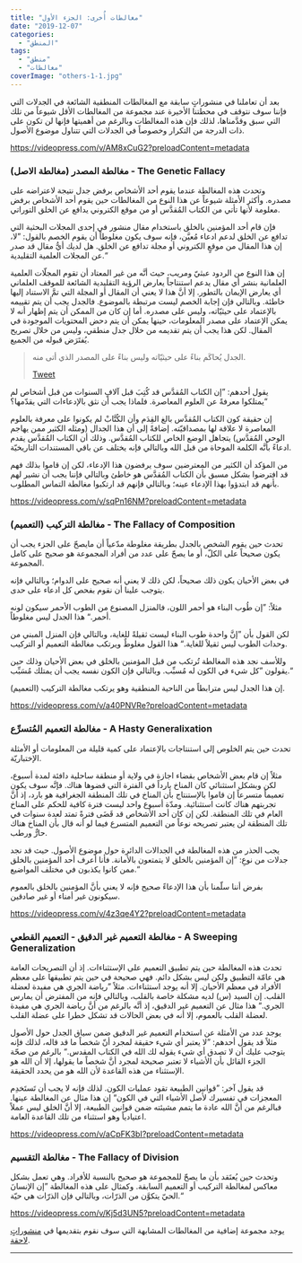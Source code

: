 ```yaml
---
title: "مغالطات أُخرى: الجزء الأول"
date: "2019-12-07"
categories: 
  - "المنطق"
tags: 
  - "منطق"
  - "مغالطات"
coverImage: "others-1-1.jpg"
---
```


بعد أن تعاملنا في منشوراتٍ سابقة مع المغالطات المنطقية الشائعة في الجدلات التي فإننا سوف نتوقف في محطتنا الأخيرة عند مجموعة من المغالطات الأقل شيوعاً من تلك التي سبق وقدَّمناها، لذلك فإن هذه المغالطات وبالرغم من أهميتها فإنها لن تكون على ذات الدرجة من التكرار وخصوصاً في الجدلات التي تتناول موضوع الأصول.

https://videopress.com/v/AM8xCuG2?preloadContent=metadata

### مغالطة المصدر (مغالطة الاصل) - The Genetic Fallacy

وتحدث هذه المغالطة عندما يقوم أحد الأشخاص برفض جدل نتيجة لاعتراضه على مصدره. وأكثر الأمثلة شيوعاً عن هذا النوع من المغالطات حين يقوم أحد الأشخاص برفض معلومة لأنها تأتي من الكتاب المُقدَّس أو من موقع الكتروني يدافع عن الخلق التوراتي.

فإن قام أحد المؤمنين بالخلق باستخدام مقال منشور في إحدى المجلات البحثية التي تدافع عن الخلق لدعم ادعاء مُعيَّن، فإنه سوف يكون مغلوطاً أن يقوم الخصم بالقول: ”لا، إن هذا المقال من موقعٍ الكتروني أو مجلة تدافع عن الخلق. هل لديك أيُّ مقال قد صدر عن المجلات العلمية التقليدية.“

إن هذا النوع من الردود عبثيّ ومريب، حيث أنَّه من غير المعتاد أن تقوم المجلّات العلمية العلمانية بنشر أي مقال يدعم استنتاجاً يعارض الرؤية التقليدية الشائعة للموقف العلماني أي يعارض الإيمان بالتطور. إلا أنَّ هذا لا يعني أن المقال أو المجلة التي تمَّ الاستناد إليها خاطئة. وبالتالي فإن إجابة الخصم ليست مرتبطة بالموضوع. فالجدل يجب أن يتم تقييمه بالإعتماد على حيثيّاته، وليس على مصدره. أما إن كان من الممكن أن يتم إظهار أنه لا يمكن الإعتماد على مصدر المعلومات، حينها يمكن أن يتم دحض المحتويات الموجودة في المقال. لكن هذا يجب أن يتم تقديمه من خلال جدل منطقي، وليس من خلال تصريح يُفتَرَض قبوله من الجميع.

> الجدل يُحاكَم بناءً على حيثيّاته وليس بناءً على المصدر الذي أتى منه.
> 
> [Tweet](http://twitter.com/share?&text=%D8%A7%D9%84%D8%AC%D8%AF%D9%84%20%D9%8A%D9%8F%D8%AD%D8%A7%D9%83%D9%8E%D9%85%20%D8%A8%D9%86%D8%A7%D8%A1%D9%8B%20%D8%B9%D9%84%D9%89%20%D8%AD%D9%8A%D8%AB%D9%8A%D9%91%D8%A7%D8%AA%D9%87%20%D9%88%D9%84%D9%8A%D8%B3%20%D8%A8%D9%86%D8%A7%D8%A1%D9%8B%20%D8%B9%D9%84%D9%89%20%D8%A7%D9%84%D9%85%D8%B5%D8%AF%D8%B1%20%D8%A7%D9%84%D8%B0%D9%8A%20%D8%A3%D8%AA%D9%89%20%D9%85%D9%86%D9%87.&url=https://reasonofhope.com/2019/12/07/other-fallacies-1/)

يقول أحدهم: ”إن الكتاب المُقدَّس قد كُتِبَ قبل آلافٍ السنوات من قبل أشخاص لم يمتلكوا معرفةً عن العلوم المعاصرة. فلماذا يجب أن نثق بالإدعاءات التي يقدّمها؟“

إن حقيقة كون الكتاب المُقدَّس بالغ القِدَم وأن الكُتَّابْ لم يكونوا على معرفة بالعلوم المعاصرة لا علاقة لها بمصداقيّته. إضافةً إلى أن هذا الجدال (ومثله الكثير ممن يهاجم الوحي المُقدَّس) يتجاهل الوضع الخاص للكتاب المُقدَّس. وذلك أن الكتاب المُقدَّس يقدم ادعاءً بأنَّه الكلمة الموحاة من قبل الله وبالتالي فإنه يختلف عن باقي المستندات التاريخيّة.

من المؤكد أن الكثير من المعترضين سوف يرفضون هذا الإدعاء، لكن إن قاموا بذلك فهم قد افترضوا بشكل مسبق بأن الكتاب المُقدَّس هو خاطئ وبالتالي فإننا يجب أن نشير لهم بأنهم قد ابتدؤوا بهذا الإدعاء عينه؛ وبالتالي فإنهم قد ارتكبوا مغالطة التماس المطلوب.

https://videopress.com/v/sqPn16NM?preloadContent=metadata

### مغالطة التركيب (التعميم) - The Fallacy of Composition

تحدث حين يقوم الشخص بالجدل بطريقة مغلوطة مدّعياً أن مايصحّ على الجزء يجب أن يكون صحيحاً على الكلّ، أو ما يصحّ على عدد من أفراد المجموعة هو صحيح على كامل المجموعة.

في بعض الأحيان يكون ذلك صحيحاً، لكن ذلك لا يعني أنه صحيح على الدوام؛ وبالتالي فإنه يتوجب علينا أن نقوم بفحص كل ادعاء على حدى.

مثلاً: ”إن طُوب البناء هو أحمر اللون، فالمنزل المصنوع من الطوب الأحمر سيكون لونه أحمر.“ هذا الجدل ليس مغلوطاً.

لكن القول بأن ”إنَّ واحدة طوب البناء ليست ثقيلةً للغاية، وبالتالي فإن المنزل المبني من وحدات الطوب ليس ثقيلاً للغاية.“ هذا القول مغلوطٌ ويرتكب مغالطة التعميم أو التركيب.

وللأسف نجد هذه المغالطة تُرتكب من قبل المؤمنين بالخلق في بعض الأحيان وذلك حين يقولون ”كل شيء في الكون له مُسبِّب. وبالتالي فإن الكون نفسه يجب أن يمتلك مُسَبِّب.“

إن هذا الجدل ليس مترابطاً من الناحية المنطقية وهو يرتكب مغالطة التركيب (التعميم).

https://videopress.com/v/a40PNVRe?preloadContent=metadata

### مغالطة التعميم المُتسرِّع - A Hasty Generalixation 

تحدث حين يتم الخلوص إلى استنتاجات بالإعتماد على كمية قليلة من المعلومات أو الأمثلة الإختباريّة. 

مثلاً إن قام بعض الأشخاص بقضاء اجازة في ولاية أو منطقة ساحلية دافئة لمدة أسبوع، لكن وبشكل استثنائي كان المناخ بارداً في الفترة التي قضوها هناك. فإنَّه سوف يكون تعميماً متسرعاً إن قاموا بالإستنتاج بأن المناخ في تلك المنطقة الجغرافية هو بارد، إذ أنَّ تجربتهم هناك كانت استثنائية. ومدّة أسبوع واحد ليست فترة كافية للحكم على المناخ العام في تلك المنطقة. لكن إن كان أحد الأشخاص قد قَضَى فترةً تمتد لعدة سنوات في تلك المنطقة لن يعتبر تصريحه نوعاً من التعميم المتسرع فيما لو أنه قال بأن المناخ هناك حارٌّ ورطب.

يجب الحذر من هذه المغالطة في الجدالات الدائرة حول موضوع الأصول. حيث قد نجد جدلات من نوعِ: ”إن المؤمنين بالخلق لا يتمتعون بالأمانة. فأنا أعرف أحد المؤمنين بالخلق ممن كانوا يكذبون في مختلف المواضيع.“ 

بفرض أننا سلّمنا بأن هذا الإدعاءً صحيح فإنه لا يعني بأنَّ المؤمنين بالخلق بالعموم سيكونون غير أمناء أو غير صادقين.

https://videopress.com/v/4z3qe4Y2?preloadContent=metadata

### مغالطة التعميم غير الدقيق - التعميم القطعي - A Sweeping Generalization

تحدث هذه المغالطة حين يتم تطبيق التعميم على الإستثناءات. إذ أن التصريحات العامة هي عامّة التطبيق ولكن ليس بشكل دائم. فهي صحيحة في حين يتم تطبيقها على معظم الأفراد في معظم الأحيان. إلا أنه يوجد استثناءات. مثلاً ”رياضة الجري هي مفيدة لعضلة القلب. إن السيد (س) لديه مشكلة خاصة بالقلب، وبالتالي فإنه من المفترض أن يمارس الجري.“ هذا مثال عن التعميم غير الدقيق، إذ أنَّه بالرغم من أنَّ رياضة الجري هي مفيدة لعضلة القلب بالعموم، إلا أنه في بعض الحالات قد تشكل خطرا على عضلة القلب.

يوجد عدد من الأمثلة عن استخدام التعميم غير الدقيق ضمن سياق الجدل حول الأصول مثلاً قد يقول أحدهم: ”لا يعتبر أي شيء حقيقة لمجرد أنّ شخصاً ما قد قاله، لذلك فإنه يتوجب عليك أن لا تصدق أي شيء يقوله لك الله في الكتاب المقدس.“ بالرغم من صحّة الجزء القائل بأن الأشياء لا تعتبر صحيحة لمجرد أنَّ شخصاً ما يقولها، إلا أن الله هو الإستثناء من هذه القاعدة لأن الله هو من يحدد الحقيقة. 

قد يقول آخر: ”قوانين الطبيعة تقود عمليات الكون. لذلك فإنه لا يجب أن تَستَخدِم المعجزات في تفسيرك لأصل الأشياء التي في الكون“ إن هذا مثال عن المغالطة عينها. فبالرغم من أنَّ الله عادة ما يتمم مشيئته ضمن قوانين الطبيعة، إلا أنَّ الخلق ليس عملاً اعتيادياً وهو استثناء من تلك القاعدة العامة.

https://videopress.com/v/aCpFK3bI?preloadContent=metadata

### مغالطة التقسيم - The Fallacy of Division 

وتحدث حين يُعتَقد بأن ما يصحّ للمجموعة هو صحيح بالنسبة للأفراد. وهي تعمل بشكل معاكس لمغالطة التركيب أو التعميم السابقة. وكمثال على هذه المغالطة ”إن الإنسانَ الحيّ يتكوَّن من الذرّات، وبالتالي فإن الذرّات هي حيّة.“

https://videopress.com/v/Kj5d3UN5?preloadContent=metadata

يوجد مجموعة إضافية من المغالطات المشابهة التي سوف نقوم بتقديمها في [منشوراتٍ لاحقة](https://reasonofhope.com/2019/12/21/other-fallacies-2/).

* * *
